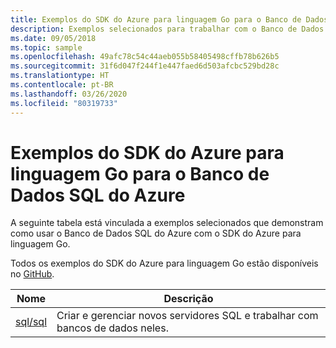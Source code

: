 ```yaml
---
title: Exemplos do SDK do Azure para linguagem Go para o Banco de Dados SQL do Azure
description: Exemplos selecionados para trabalhar com o Banco de Dados SQL do Azure do SDK do Azure para linguagem Go.
ms.date: 09/05/2018
ms.topic: sample
ms.openlocfilehash: 49afc78c54c44aeb055b58405498cffb78b626b5
ms.sourcegitcommit: 31f6d047f244f1e447faed6d503afcbc529bd28c
ms.translationtype: HT
ms.contentlocale: pt-BR
ms.lasthandoff: 03/26/2020
ms.locfileid: "80319733"
---
```

# <a name="azure-sdk-for-go-samples-for-azure-sql-database"></a>Exemplos do SDK do Azure para linguagem Go para o Banco de Dados SQL do Azure

A seguinte tabela está vinculada a exemplos selecionados que demonstram como usar o Banco de Dados SQL do Azure com o SDK do Azure para linguagem Go.

Todos os exemplos do SDK do Azure para linguagem Go estão disponíveis no [GitHub](https://github.com/Azure-Samples/azure-sdk-for-go-samples).

| Nome | Descrição |
|------|-------------|
| [sql/sql](https://github.com/Azure-Samples/azure-sdk-for-go-samples/blob/master/sql/sql.go) | Criar e gerenciar novos servidores SQL e trabalhar com bancos de dados neles. |
